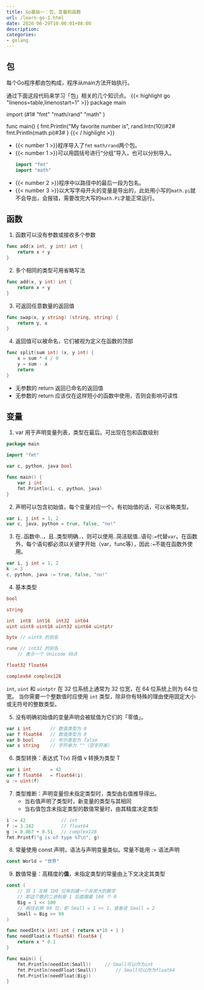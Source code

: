 ```yaml
---
title: Go基础一：包、变量和函数
url: /learn-go-1.html
date: 2020-06-29T10:06:01+08:00
description: 
categories:
- golang
---
```


## 包

每个Go程序都由包构成，程序从main方法开始执行。

通过下面这段代码来学习「包」相关的几个知识点。
{{< highlight go "linenos=table,linenostart=1" >}}
package main

import (#1#
  "fmt"
  "math/rand"
  "math"
)

func main() {
  fmt.Println("My favorite number is", rand.Intn(10))#2#
  fmt.Println(math.pi)#3#
}
{{< / highlight >}}

- {{< number 1 >}}程序导入了`fmt` `math/rand`两个包。
- {{< number 1 >}}可以用圆括号进行“分组”导入，也可以分别导入。
    ```go
    import "fmt"
    import "math"
    ```
- {{< number 2 >}}程序中以路径中的最后一段为包名。
- {{< number 3 >}}以大写字母开头的变量是导出的，此处用小写的`math.pi`就不会导出，会报错，需要改完大写的`math.Pi`才能正常运行。

## 函数

1. 函数可以没有参数或接收多个参数
```go
func add(x int, y int) int {
	return x + y
}
```

2. 多个相同的类型可用省略写法
```go
func add(x, y int) int {
	return x + y
}
```

3. 可返回任意数量的返回值
```go
func swap(x, y string) (string, string) {
	return y, x
}
```

4. 返回值可以被命名，它们被视为定义在函数的顶部
```go
func split(sum int) (x, y int) {
	x = sum * 4 / 9
	y = sum - x
	return
}
```
- 无参数的 return 返回已命名的返回值
- 无参数的 return 应该仅在这样短小的函数中使用，否则会影响可读性

## 变量

1. var 用于声明变量列表，类型在最后。可出现在包和函数级别
```go
package main

import "fmt"

var c, python, java bool

func main() {
	var i int
	fmt.Println(i, c, python, java)
}
```

2. 声明可以包含初始值，每个变量对应一个。有初始值的话，可以省略类型。
```go
var i, j int = 1, 2
var c, java, python = true, false, "no!"
```

3. 在..函数中..，且..类型明确..，则可以使用..简洁赋值..语句`:=`代替`var`。在函数外，每个语句都必须以关键字开始（var，func等），因此`:=`不能在函数外使用。
```go
var i, j int = 1, 2
k := 3
c, python, java := true, false, "no!"
```

4. 基本类型
```go
bool

string

int  int8  int16  int32  int64
uint uint8 uint16 uint32 uint64 uintptr

byte // uint8 的别名

rune // int32 的别名
    // 表示一个 Unicode 码点

float32 float64

complex64 complex128
```
`int`, `uint` 和 `uintptr` 在 32 位系统上通常为 32 位宽，在 64 位系统上则为 64 位宽。 当你需要一个整数值时应使用 `int` 类型，除非你有特殊的理由使用固定大小或无符号的整数类型。

5. 没有明确初始值的变量声明会被赋值为它们的「零值」。
```go
var i int		// 数值类型为 0
var f float64	// 数值类型为 0
var b bool		// 布尔类型为 false
var s string	// 字符串为 ""（空字符串）
```

6. 类型转换：表达式 T(v) 将值 v 转换为类型 T
```go
var i int		= 42
var f float64	= float64(i)
u := uint(f)
```

7. 类型推断：声明变量但未指定类型时，类型由右值推导得出。
    - 当右值声明了类型时，新变量的类型与其相同
    - 当右值包含未指定类型的数值常量时，由其精度决定类型
```go
i := 42				// int
f := 3.142			// float64
g := 0.867 + 0.5i	// complex128
fmt.Printf("g is of type %T\n", g)
```

8. 常量使用 const 声明，语法与声明变量类似。常量不能用 := 语法声明
```go
const World = "世界"
```

9. 数值常量：高精度的**值**，未指定类型的常量由上下文决定其类型
```go
const (
	// 将 1 左移 100 位来创建一个非常大的数字
	// 即这个数的二进制是 1 后面跟着 100 个 0
	Big = 1 << 100
	// 再往右移 99 位，即 Small = 1 << 1，或者说 Small = 2
	Small = Big >> 99
)

func needInt(x int) int { return x*10 + 1 }
func needFloat(x float64) float64 {
	return x * 0.1
}

func main() {
	fmt.Println(needInt(Small))		// Small可以作为int
	fmt.Println(needFloat(Small))		// Small可以作为float64
	fmt.Println(needFloat(Big))
}
```